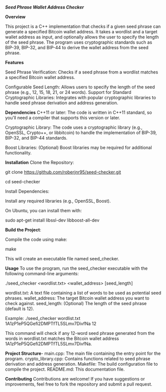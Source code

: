 **_Seed Phrase Wallet Address Checker_**

**Overview**

This project is a C++ implementation that checks if a given seed phrase can generate a specified Bitcoin wallet address. It takes a wordlist and a target wallet address as input, and optionally allows the user to specify the length of the seed phrase. The program uses cryptographic standards such as BIP-39, BIP-32, and BIP-44 to derive the wallet address from the seed phrase.

**Features**

Seed Phrase Verification: Checks if a seed phrase from a wordlist matches a specified Bitcoin wallet address.

Configurable Seed Length: Allows users to specify the length of the seed phrase (e.g., 12, 15, 18, 21, or 24 words).
Support for Standard Cryptographic Libraries: Integrates with popular cryptographic libraries to handle seed phrase derivation and address generation.

**Dependencies**
C++11 or later: The code is written in C++11 standard, so you'll need a compiler that supports this version or later.

Cryptographic Library: The code uses a cryptographic library (e.g., OpenSSL, Crypto++, or libbitcoin) to handle the implementation of BIP-39, BIP-32, and BIP-44 standards.

Boost Libraries: (Optional) Boost libraries may be required for additional functionality.

**Installation**
Clone the Repository:

git clone https://github.com/roberjnr95/seed-checker.git

cd seed-checker

Install Dependencies:

Install any required libraries (e.g., OpenSSL, Boost).

On Ubuntu, you can install them with:

sudo apt-get install libssl-dev libboost-all-dev

**Build the Project**:

Compile the code using make:

make

This will create an executable file named seed_checker.

**Usage**
To use the program, run the seed_checker executable with the following command-line arguments:

./seed_checker <wordlist.txt> <wallet_address> [seed_length]

wordlist.txt: A text file containing a list of words to be used as potential seed phrases.
wallet_address: The target Bitcoin wallet address you want to check against.
seed_length: (Optional) The length of the seed phrase (default is 12).

Example:
./seed_checker wordlist.txt 1A1zP1eP5QGefi2DMPTfTL5SLmv7DivfNa 12

This command will check if any 12-word seed phrase generated from the words in wordlist.txt matches the Bitcoin wallet address 1A1zP1eP5QGefi2DMPTfTL5SLmv7DivfNa.

**Project Structure**-
main.cpp: The main file containing the entry point for the program.
crypto_library.cpp: Contains functions related to seed phrase derivation and address generation.
Makefile: The build configuration file to compile the project.
README.md: This documentation file.

**Contributing**
Contributions are welcome! If you have suggestions or improvements, feel free to fork the repository and submit a pull request.
